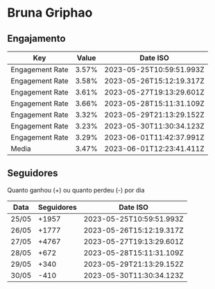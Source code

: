 # Bruna Griphao

## Engajamento

| Key             | Value | Date ISO                 |
| --------------- | ----- | ------------------------ |
| Engagement Rate | 3.57% | 2023-05-25T10:59:51.993Z |
| Engagement Rate | 3.58% | 2023-05-26T15:12:19.317Z |
| Engagement Rate | 3.61% | 2023-05-27T19:13:29.601Z |
| Engagement Rate | 3.66% | 2023-05-28T15:11:31.109Z |
| Engagement Rate | 3.32% | 2023-05-29T21:13:29.152Z |
| Engagement Rate | 3.23% | 2023-05-30T11:30:34.123Z |
| Engagement Rate | 3.29% | 2023-06-01T11:42:37.991Z |
| Media           | 3.47% | 2023-06-01T12:23:41.411Z |

## Seguidores

Quanto ganhou (+) ou quanto perdeu (-) por dia

| Data  | Seguidores | Date ISO                 |
| ----- | ---------- | ------------------------ |
| 25/05 | +1957      | 2023-05-25T10:59:51.993Z |
| 26/05 | +1777      | 2023-05-26T15:12:19.317Z |
| 27/05 | +4767      | 2023-05-27T19:13:29.601Z |
| 28/05 | +672       | 2023-05-28T15:11:31.109Z |
| 29/05 | +340       | 2023-05-29T21:13:29.152Z |
| 30/05 | -410       | 2023-05-30T11:30:34.123Z |
